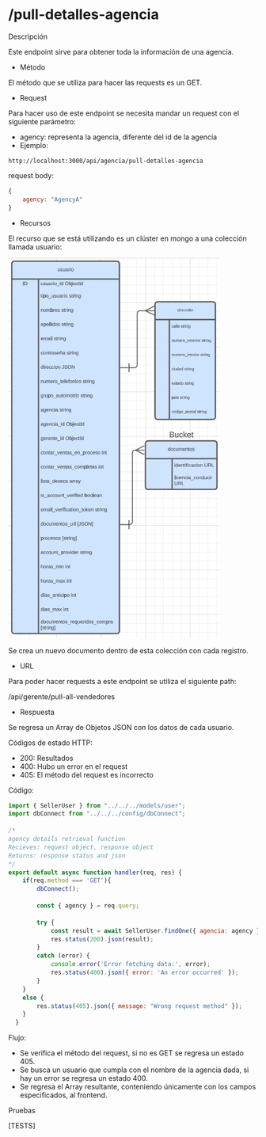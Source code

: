 # /pull-detalles-agencia

Descripción

Este endpoint sirve para obtener toda la información de una agencia.

- Método

El método que se utiliza para hacer las requests es un GET.

- Request

Para hacer uso de este endpoint se necesita mandar un request con el siguiente parámetro:

- agency: representa la agencia, diferente del id de la agencia
- Ejemplo:

```
http://localhost:3000/api/agencia/pull-detalles-agencia
```

request body:

```jsx
{
    agency: "AgencyA"
}
```

- Recursos

El recurso que se está utilizando es un clúster en mongo a una colección llamada usuario: 

![Untitled](../../../Registro%20para%20compradores%203032adfd7455491cab00e8b9afeb4084/Untitled.png)

Se crea un nuevo documento dentro de esta colección con cada registro.

- URL

Para poder hacer requests a este endpoint se utiliza el siguiente path:

/api/gerente/pull-all-vendedores

- Respuesta

Se regresa un Array de Objetos JSON con los datos de cada usuario.

Códigos de estado HTTP:

- 200: Resultados
- 400: Hubo un error en el request
- 405: El método del request es incorrecto

Código:

```jsx
import { SellerUser } from "../../../models/user";
import dbConnect from "../../../config/dbConnect";

/* 
agency details retrieval function
Recieves: request object, response object
Returns: response status and json 
*/
export default async function handler(req, res) {
    if(req.method === 'GET'){
        dbConnect();

        const { agency } = req.query;

        try {
            const result = await SellerUser.findOne({ agencia: agency }, "horas_min horas_max dias_anticipo dias_max documentos_requeridos_compra");
            res.status(200).json(result);
        } 
        catch (error) {
            console.error('Error fetching data:', error);
            res.status(400).json({ error: 'An error occurred' });
        }
    }
    else {
        res.status(405).json({ message: "Wrong request method" });
    }
  }
```

Flujo:

- Se verifica el método del request, si no es GET se regresa un estado 405.
- Se busca un usuario que cumpla con el nombre de la agencia dada, si hay un error se regresa un estado 400.
- Se regresa el Array resultante, conteniendo únicamente con los campos especificados, al frontend.

Pruebas

[TESTS]